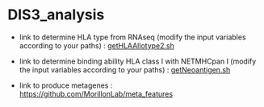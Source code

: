 # DIS3_analysis

- link to determine HLA type from RNAseq (modify the input variables according to your paths) : [getHLAAllotype2.sh](https://github.com/MorillonLab/Prostate_6_tumor_FFPE_vs_6_tumor_uEVs_analysis/blob/9c16148a843a003c2aab701bb2b0739c517e5b26/getHLAAllotype2.sh)

- link to determine binding ability HLA class I with NETMHCpan I (modify the input variables according to your paths) : [getNeoantigen.sh](https://github.com/MorillonLab/Prostate_6_tumor_FFPE_vs_6_tumor_uEVs_analysis/blob/9c16148a843a003c2aab701bb2b0739c517e5b26/getNeoantigen.sh)

- link to produce metagenes : https://github.com/MorillonLab/meta_features

